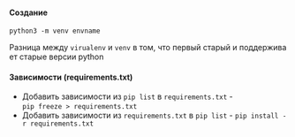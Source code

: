 #### Создание

`python3 -m venv envname`

Разница между `virualenv` и `venv` в том, что первый старый и поддерживает старые версии python

#### Зависимости (requirements.txt)

- Добавить зависимости из `pip list` в `requirements.txt` - `pip freeze > requirements.txt`
- Добавить зависимости из `requirements.txt` в `pip list` - `pip install -r requirements.txt`
